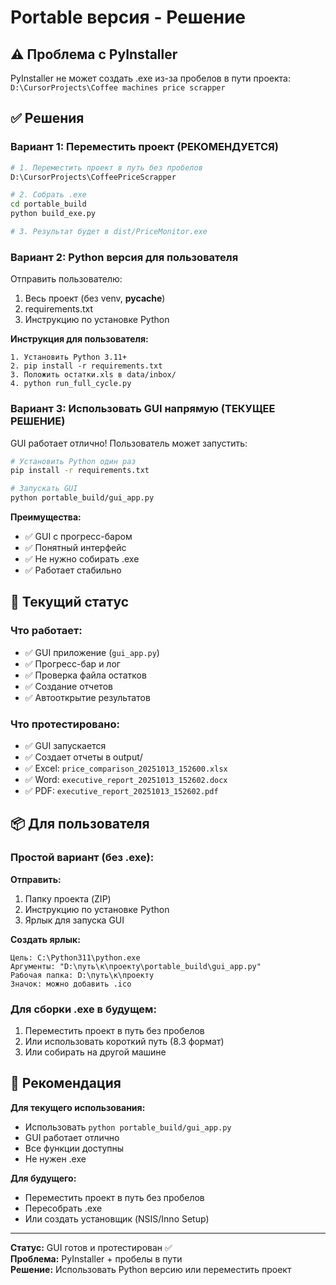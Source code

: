 # Portable версия - Решение

## ⚠️ Проблема с PyInstaller

PyInstaller не может создать .exe из-за пробелов в пути проекта:
`D:\CursorProjects\Coffee machines price scrapper`

## ✅ Решения

### Вариант 1: Переместить проект (РЕКОМЕНДУЕТСЯ)

```bash
# 1. Переместить проект в путь без пробелов
D:\CursorProjects\CoffeePriceScrapper

# 2. Собрать .exe
cd portable_build
python build_exe.py

# 3. Результат будет в dist/PriceMonitor.exe
```

### Вариант 2: Python версия для пользователя

Отправить пользователю:
1. Весь проект (без venv, __pycache__)
2. requirements.txt
3. Инструкцию по установке Python

**Инструкция для пользователя:**
```
1. Установить Python 3.11+
2. pip install -r requirements.txt
3. Положить остатки.xls в data/inbox/
4. python run_full_cycle.py
```

### Вариант 3: Использовать GUI напрямую (ТЕКУЩЕЕ РЕШЕНИЕ)

GUI работает отлично! Пользователь может запустить:

```bash
# Установить Python один раз
pip install -r requirements.txt

# Запускать GUI
python portable_build/gui_app.py
```

**Преимущества:**
- ✅ GUI с прогресс-баром
- ✅ Понятный интерфейс
- ✅ Не нужно собирать .exe
- ✅ Работает стабильно

## 🎯 Текущий статус

### Что работает:
- ✅ GUI приложение (`gui_app.py`)
- ✅ Прогресс-бар и лог
- ✅ Проверка файла остатков
- ✅ Создание отчетов
- ✅ Автооткрытие результатов

### Что протестировано:
- ✅ GUI запускается
- ✅ Создает отчеты в output/
- ✅ Excel: `price_comparison_20251013_152600.xlsx`
- ✅ Word: `executive_report_20251013_152602.docx`
- ✅ PDF: `executive_report_20251013_152602.pdf`

## 📦 Для пользователя

### Простой вариант (без .exe):

**Отправить:**
1. Папку проекта (ZIP)
2. Инструкцию по установке Python
3. Ярлык для запуска GUI

**Создать ярлык:**
```
Цель: C:\Python311\python.exe
Аргументы: "D:\путь\к\проекту\portable_build\gui_app.py"
Рабочая папка: D:\путь\к\проекту
Значок: можно добавить .ico
```

### Для сборки .exe в будущем:

1. Переместить проект в путь без пробелов
2. Или использовать короткий путь (8.3 формат)
3. Или собирать на другой машине

## 📝 Рекомендация

**Для текущего использования:**
- Использовать `python portable_build/gui_app.py`
- GUI работает отлично
- Все функции доступны
- Не нужен .exe

**Для будущего:**
- Переместить проект в путь без пробелов
- Пересобрать .exe
- Или создать установщик (NSIS/Inno Setup)

---

**Статус:** GUI готов и протестирован ✅  
**Проблема:** PyInstaller + пробелы в пути  
**Решение:** Использовать Python версию или переместить проект

